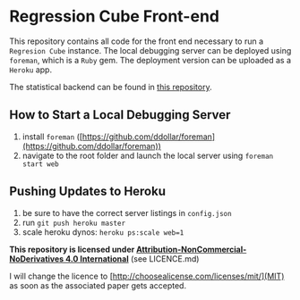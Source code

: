 # Regression Cube Front-end

This repository contains all code for the front end necessary to run a `Regresion Cube` instance. The local debugging server can be deployed using `foreman`, which is a `Ruby` gem. The deployment version can be uploaded as a `Heroku` app.

The statistical backend can be found in [this repository](https://github.com/paulklemm/regression-cube-r-package).

## How to Start a Local Debugging Server

1. install `foreman` ([https://github.com/ddollar/foreman](https://github.com/ddollar/foreman))
2. navigate to the root folder and launch the local server using `foreman start web`

## Pushing Updates to Heroku

1. be sure to have the correct server listings in `config.json`
2. run `git push heroku master`
3. scale heroku dynos: `heroku ps:scale web=1`

**This repository is licensed under [Attribution-NonCommercial-NoDerivatives 4.0 International](https://creativecommons.org/licenses/by-nc-nd/4.0/)** (see LICENCE.md)

I will change the licence to [http://choosealicense.com/licenses/mit/](MIT) as soon as the associated paper gets accepted.
